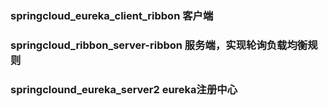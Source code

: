 ### springcloud_eureka_client_ribbon  客户端
### springcloud_ribbon_server-ribbon  服务端，实现轮询负载均衡规则
### springclound_eureka_server2 eureka注册中心
